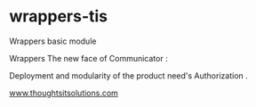 wrappers-tis
============

Wrappers basic module

Wrappers The new face of Communicator : 

Deployment and modularity of the product need's Authorization .

www.thoughtsitsolutions.com
